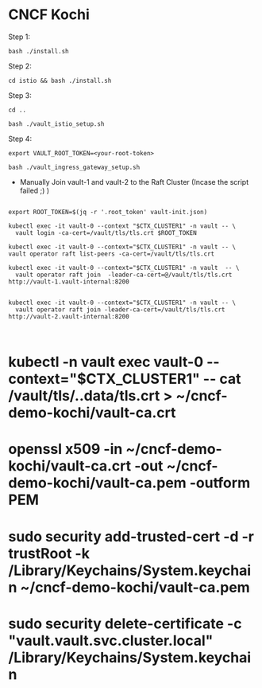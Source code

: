 # CNCF Kochi

Step 1:

`bash ./install.sh`

Step 2: 


`cd istio && bash ./install.sh`

Step 3: 

```
cd ..

bash ./vault_istio_setup.sh

```

Step 4: 

``` 
export VAULT_ROOT_TOKEN=<your-root-token>

bash ./vault_ingress_gateway_setup.sh

```

- Manually Join vault-1 and vault-2 to the Raft Cluster (Incase the script failed ;) )

```

export ROOT_TOKEN=$(jq -r '.root_token' vault-init.json)

kubectl exec -it vault-0 --context "$CTX_CLUSTER1" -n vault -- \
  vault login -ca-cert=/vault/tls/tls.crt $ROOT_TOKEN

kubectl exec -it vault-0 --context="$CTX_CLUSTER1" -n vault -- \
vault operator raft list-peers -ca-cert=/vault/tls/tls.crt

kubectl exec -it vault-0 --context="$CTX_CLUSTER1" -n vault  -- \
  vault operator raft join  -leader-ca-cert=@/vault/tls/tls.crt http://vault-1.vault-internal:8200


kubectl exec -it vault-0 --context="$CTX_CLUSTER1" -n vault -- \
  vault operator raft join -leader-ca-cert=/vault/tls/tls.crt http://vault-2.vault-internal:8200 



```

# kubectl -n vault exec vault-0 --context="$CTX_CLUSTER1" -- cat /vault/tls/..data/tls.crt > ~/cncf-demo-kochi/vault-ca.crt

# openssl x509 -in ~/cncf-demo-kochi/vault-ca.crt -out ~/cncf-demo-kochi/vault-ca.pem -outform PEM

# sudo security add-trusted-cert -d -r trustRoot -k /Library/Keychains/System.keychain ~/cncf-demo-kochi/vault-ca.pem

# sudo security delete-certificate -c "vault.vault.svc.cluster.local" /Library/Keychains/System.keychain
